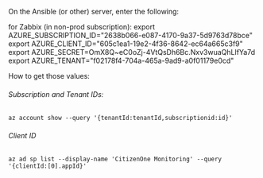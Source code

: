 On the Ansible (or other) server, enter the following:

for Zabbix (in non-prod subscription): 
export AZURE_SUBSCRIPTION_ID="2638b066-e087-4170-9a37-5d9763d78bce"
export AZURE_CLIENT_ID="605c1ea1-19e2-4f36-8642-ec64a665c3f9"
export AZURE_SECRET=OmX8Q~eC0oZj-4VtQsDh6Bc.Nxv3wuaQhLlfYa7d
export AZURE_TENANT="f02178f4-704a-465a-9ad9-a0f01179e0cd"

How to get those values:

###### Subscription and Tenant IDs: 

```
az account show --query '{tenantId:tenantId,subscriptionid:id}'
```

###### Client ID

```
az ad sp list --display-name 'CitizenOne Monitoring' --query '{clientId:[0].appId}'
```

